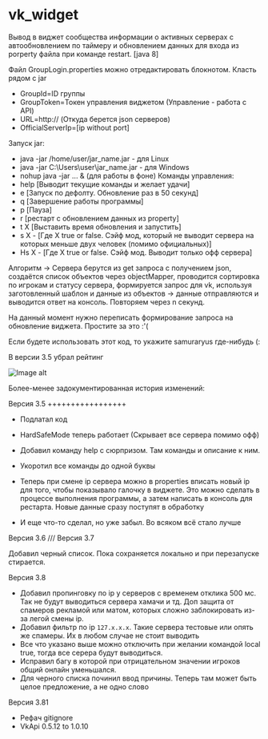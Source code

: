 # vk_widget
 Вывод в виджет сообщества информации о активных серверах с автообновлением по таймеру и обновлением данных для входа из porperty файла при команде restart.
 [java 8]
 
Файл GroupLogin.properties можно отредактировать блокнотом. Класть рядом с jar
- GroupId=ID группы
- GroupToken=Токен управления виджетом (Управление - работа с API)
- URL=http:// (Откуда берется json серверов)
- OfficialServerIp=[ip without port]

Запуск jar:
- java -jar /home/user/jar_name.jar - для Linux
- java -jar C:\Users\user\jar_name.jar - для Windows
- nohup java -jar ... & (для работы в фоне)
Команды управления:
- help [Выводит текущие команды и желает удачи]
- e [Запуск по дефолту. Обновление раз в 50 секунд]
- q [Завершение работы программы]
- p [Пауза]
- r [рестарт с обновлением данных из property]
- t X [Выставить время обновления и запустить]
- s X - [Где X true or false. Сэйф мод, который не выводит сервера на которых меньше двух человек (помимо официальных)]
- Hs X - [Где X true or false. Сэйф мод. Выводит только офф сервера]

Алгоритм -> Сервера берутся из get запроса с получением json, создаётся список объектов через objectMapper, проводится сортировка по игрокам и статусу сервера, формируется запрос для vk, используя заготовленный шаблон и данные из объектов -> данные отправляются и выводится ответ на консоль. Повторяем через n секунд.

 На данный момент нужно переписать формирование запроса на обновление виджета. Простите за это :'(
 
 Если будете использовать этот код, то укажите samuraryus где-нибудь (:
 
 В версии 3.5 убрал рейтинг
 
 ![Image alt](Screenshot_429.png)
 
 
Более-менее задокументированная история изменений:
 
Версия 3.5
+++++++++++++++++
- Подлатал код

- HardSafeMode теперь работает (Скрывает все сервера помимо офф)

- Добавил команду help с сюрпризом. Там команды и описание к ним.

- Укоротил все команды до одной буквы

- Теперь при смене ip сервера можно в properties вписать новый ip для того, чтобы показывало галочку в виджете.
 Это можно сделать в процессе выполнения программы, а затем написать в консоль <r> для рестарта.
 Новые данные сразу поступят в обработку

- И еще что-то сделал, но уже забыл. Во всяком всё стало лучше

Версия 3.6
///
Версия 3.7

Добавил черный список. Пока сохраняется локально и при перезапуске стирается.

Версия 3.8
 - Добавил пропинговку по ip у серверов с временем отклика 500 мс. Так не будут выводиться сервера хамачи и тд.
 Доп защита от спамеров рекламой или матом, которых сложно заблокировать из-за легой смены ip.
 - Добавил фильтр по ip `127.x.x.x`. Такие сервера тестовые или опять же спамеры. Их в любом случае не стоит выводить
 - Все что указано выше можно отключить при желании командой local true, тогда все серера будут выводиться.
 - Исправил багу в которой при отрицательном значении игроков общий онлайн уменьшался.
 - Для черного списка починил ввод причины. Теперь там может быть целое предложение, а не одно слово

Версия 3.81
 - Рефач gitignore
 - VkApi 0.5.12 to 1.0.10
